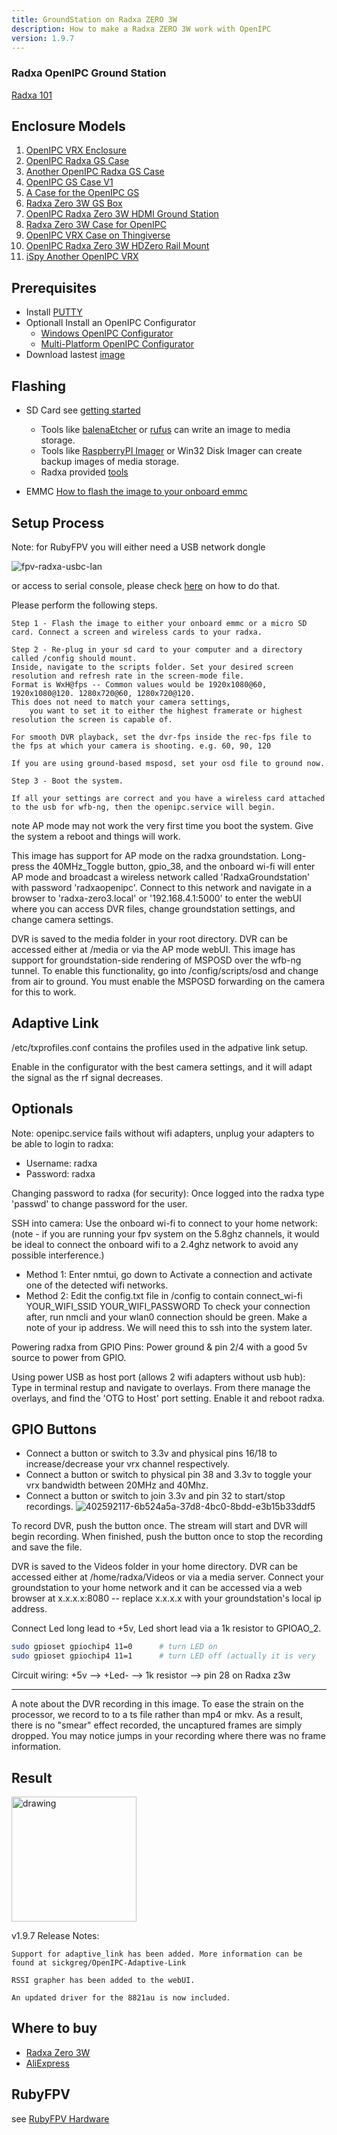 ```yaml
---
title: GroundStation on Radxa ZERO 3W
description: How to make a Radxa ZERO 3W work with OpenIPC
version: 1.9.7
---
```


### Radxa OpenIPC Ground Station
[Radxa 101](https://wiki.radxa.com/Zero/getting_started)

## Enclosure Models

1. [OpenIPC VRX Enclosure](https://www.printables.com/model/1051224-openipc-vrx-enclosure)
2. [OpenIPC Radxa GS Case](https://www.printables.com/model/967795-openipc-radxa-gs-case)
3. [Another OpenIPC Radxa GS Case](https://www.printables.com/model/979788-another-openipc-radxa-gs-case)
4. [OpenIPC GS Case V1](https://www.printables.com/model/1034290-openipc-gs-case-v1)
5. [A Case for the OpenIPC GS](https://www.printables.com/model/988543-a-case-for-the-openipc-gs)
6. [Radxa Zero 3W GS Box](https://www.printables.com/model/822826-radxa03w-gs_box)
7. [OpenIPC Radxa Zero 3W HDMI Ground Station](https://www.printables.com/model/1020246-openipc-radxa-zero-3w-hdmi-ground-station)
8. [Radxa Zero 3W Case for OpenIPC](https://www.printables.com/model/1054879-radxa-zero-3w-case-for-openipc)
9. [OpenIPC VRX Case on Thingiverse](https://www.thingiverse.com/thing:6680584)
10. [OpenIPC Radxa Zero 3W HDZero Rail Mount](https://www.printables.com/model/811132-openipc-radxa-zero-3w-hdzero-goggle-case-rail-moun/files)
11. [iSpy Another OpenIPC VRX](https://www.printables.com/model/1196394-ispy-another-openipc-sbc-vrx-case)

## Prerequisites 

- Install [PUTTY](https://www.putty.org/)
- Optionall Install an OpenIPC Configurator
    - [Windows OpenIPC Configurator](https://github.com/OpenIPC/configurator/releases/)
    - [Multi-Platform OpenIPC Configurator](https://github.com/OpenIPC/openipc-configurator)
- Download lastest [image](https://openipc.org/cameras/vendors/hisilicon/socs/hi3536dv100/download_full_image?flash_size=16&flash_type=nor&fw_release=fpv)

## Flashing

* SD Card see [getting started](https://wiki.radxa.com/Zero/getting_started)
  - Tools like [balenaEtcher](https://etcher.balena.io/) or [rufus](https://rufus.ie/en/) can write an image to media storage.
  - Tools like [RaspberryPI Imager](https://www.raspberrypi.com/software/) or Win32 Disk Imager can create backup images of media storage.
  - Radxa provided [tools](https://dl.radxa.com/tools/)

* EMMC
[How to flash the image to your onboard emmc](https://github.com/OpenIPC/sbc-groundstations/blob/master/radxa_pi_zero_3w/flashing_to_the_onboard_memory.md)

## Setup Process
Note: for RubyFPV you will either need a USB network dongle

![fpv-radxa-usbc-lan](https://github.com/user-attachments/assets/6fe0c218-b4c2-4041-a676-ebb490743a85)

or access to serial console, please check [here](https://wiki.radxa.com/Zero/dev/serial-console) on how to do that.

Please perform the following steps.

    Step 1 - Flash the image to either your onboard emmc or a micro SD card. Connect a screen and wireless cards to your radxa.

    Step 2 - Re-plug in your sd card to your computer and a directory called /config should mount. 
    Inside, navigate to the scripts folder. Set your desired screen resolution and refresh rate in the screen-mode file. 
    Format is WxH@fps -- Common values would be 1920x1080@60, 1920x1080@120. 1280x720@60, 1280x720@120. 
    This does not need to match your camera settings, 
        you want to set it to either the highest framerate or highest resolution the screen is capable of.

    For smooth DVR playback, set the dvr-fps inside the rec-fps file to the fps at which your camera is shooting. e.g. 60, 90, 120

    If you are using ground-based msposd, set your osd file to ground now.

    Step 3 - Boot the system. 
    
    If all your settings are correct and you have a wireless card attached to the usb for wfb-ng, then the openipc.service will begin.

note AP mode may not work the very first time you boot the system. Give the system a reboot and things will work.

This image has support for AP mode on the radxa groundstation. 
Long-press the 40MHz_Toggle button, gpio_38, and the onboard wi-fi will enter AP mode and broadcast a wireless network called 'RadxaGroundstation' with password 'radxaopenipc'. 
Connect to this network and navigate in a browser to 'radxa-zero3.local' or '192.168.4.1:5000' to enter the webUI where you can access DVR files, change groundstation settings, and change camera settings.

DVR is saved to the media folder in your root directory. DVR can be accessed either at /media or via the AP mode webUI.
This image has support for groundstation-side rendering of MSPOSD over the wfb-ng tunnel. To enable this functionality, go into /config/scripts/osd and change from air to ground. You must enable the MSPOSD forwarding on the camera for this to work.

## Adaptive Link

/etc/txprofiles.conf contains the profiles used in the adpative link setup.

Enable in the configurator with the best camera settings, and it will adapt the signal as the rf signal decreases.

## Optionals

Note: openipc.service fails without wifi adapters, unplug your adapters to be able to login to radxa:
- Username: radxa
- Password: radxa

Changing password to radxa (for security):
Once logged into the radxa type 'passwd' to change password for the user.


SSH into camera:
Use the onboard wi-fi to connect to your home network: (note - if you are running your fpv system on the 5.8ghz channels, it would be ideal to connect the onboard wifi to a 2.4ghz network to avoid any possible interference.)
- Method 1: Enter nmtui, go down to Activate a connection and activate one of the detected wifi networks.
- Method 2: Edit the config.txt file in /config to contain connect_wi-fi YOUR_WIFI_SSID YOUR_WIFI_PASSWORD
To check your connection after, run nmcli and your wlan0 connection should be green. Make a note of your ip address. We will need this to ssh into the system later.


Powering radxa from GPIO Pins:
Power ground & pin 2/4 with a good 5v source to power from GPIO.

Using power USB as host port (allows 2 wifi adapters without usb hub):
Type in terminal restup and navigate to overlays. From there manage the overlays, and find the 'OTG to Host' port setting. Enable it and reboot radxa.

## GPIO Buttons
- Connect a button or switch to 3.3v and physical pins 16/18 to increase/decrease your vrx channel respectively. 
- Connect a button or switch to physical pin 38 and 3.3v to toggle your vrx bandwidth between 20MHz and 40Mhz. 
- Connect a button or switch to join 3.3v and pin 32 to start/stop recordings.
![402592117-6b524a5a-37d8-4bc0-8bdd-e3b15b33ddf5](https://github.com/user-attachments/assets/83bf17f5-7504-411e-9544-41adf2a300bb)

To record DVR, push the button once. The stream will start and DVR will begin recording. When finished, push the button once to stop the recording and save the file.

DVR is saved to the Videos folder in your home directory. DVR can be accessed either at /home/radxa/Videos or via a media server. Connect your groundstation to your home network and it can be accessed via a web browser at x.x.x.x:8080 -- replace x.x.x.x with your groundstation's local ip address.

Connect Led long lead to +5v, Led short lead via a 1k resistor to GPIOAO_2.

```bash
sudo gpioset gpiochip4 11=0      # turn LED on
sudo gpioset gpiochip4 11=1      # turn LED off (actually it is very                             # simply lit because i guess logic level 0 is not 0 volts)
```

Circuit wiring: +5v —> +Led- —-> 1k resistor —> pin 28 on Radxa z3w

<hr>

A note about the DVR recording in this image. To ease the strain on the processor, we record to to a ts file rather than mp4 or mkv. As a result, there is no "smear" effect recorded, the uncaptured frames are simply dropped. You may notice jumps in your recording where there was no frame information.

## Result

<img src="https://github.com/user-attachments/assets/43e8552e-9d24-4d7b-9120-cd2fc08a9934" alt="drawing" width="200"/>

v1.9.7 Release Notes:

    Support for adaptive_link has been added. More information can be found at sickgreg/OpenIPC-Adaptive-Link

    RSSI grapher has been added to the webUI.

    An updated driver for the 8821au is now included.


## Where to buy

- [Radxa Zero 3W](https://radxa.com/products/zeros/zero3w/#buy)
- [AliExpress](https://www.aliexpress.us/item/3256807428419499.html)

## RubyFPV
see [RubyFPV Hardware](https://rubyfpv.com/hardware.php)
